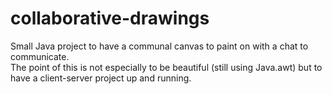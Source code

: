 # collaborative-drawings

Small Java project to have a communal canvas to paint on with a chat to communicate. <br />
The point of this is not especially to be beautiful (still using Java.awt) but to have a client-server project up and running.

